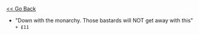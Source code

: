 [<< Go Back](https://pikakid98.github.io/support-me/hire-me)

- "Down with the monarchy. Those bastards will NOT get away with this" `+ £11`